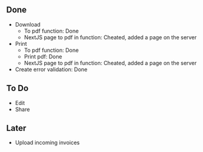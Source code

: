 ## Done

- Download
  - To pdf function: Done
  - NextJS page to pdf in function: Cheated, added a page on the server
- Print
  - To pdf function: Done
  - Print pdf: Done
  - NextJS page to pdf in function: Cheated, added a page on the server
- Create error validation: Done

## To Do

- Edit
- Share

## Later

- Upload incoming invoices
